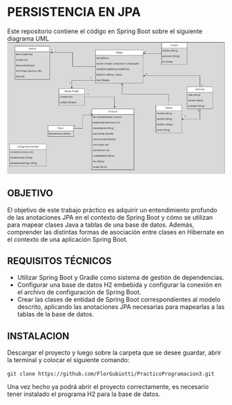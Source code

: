 # PERSISTENCIA EN JPA 

Este repositorio contiene el código en Spring Boot sobre el siguiente diagrama UML
![UML del proyecto](UML.png)

## OBJETIVO

El objetivo de este trabajo práctico es adquirir un entendimiento profundo de las anotaciones JPA en el contexto de Spring Boot y cómo se utilizan para mapear clases Java a tablas de una base de datos. Además, comprender las distintas formas de asociación entre clases en Hibernate en el contexto de una aplicación Spring Boot.

## REQUISITOS TÉCNICOS

- Utilizar Spring Boot y Gradle como sistema de gestión de dependencias.
- Configurar una base de datos H2 embebida y configurar la conexión en 
el archivo de configuración de Spring Boot.
- Crear las clases de entidad de Spring Boot correspondientes al modelo 
descrito, aplicando las anotaciones JPA necesarias para mapearlas a las 
tablas de la base de datos.

## INSTALACION

Descargar el proyecto y luego sobre la carpeta que se desee guardar, abrir la terminal y colocar el siguiente comando:

`git clone https://github.com/FlorGubiotti/PracticoProgramacion3.git`

Una vez hecho ya podrá abrir el proyecto correctamente, es necesario tener instalado el programa H2 para la base de datos. 
